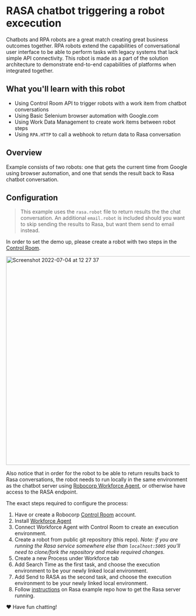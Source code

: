 # RASA chatbot triggering a robot excecution

Chatbots and RPA robots are a great match creating great business outcomes together. RPA robots extend the capabilities of conversational user interface to be able to perform tasks with legacy systems that lack simple API connectivity. This robot is made as a part of the solution architecture to demonstrate end-to-end capabilities of platforms when integrated together.

## What you'll learn with this robot

- Using Control Room API to trigger robots with a work item from chatbot conversations 
- Using Basic Selenium browser automation with Google.com
- Using Work Data Management to create work items between robot steps
- Using `RPA.HTTP` to call a webhook to return data to Rasa conversation

## Overview

Example consists of two robots: one that gets the current time from Google using browser automation, and one that sends the result back to Rasa chatbot conversation.

## Configuration

> This example uses the `rasa.robot` file to return results the the chat conversation. An additional `email.robot` is included should you want to skip sending the results to Rasa, but want them send to email instead.

In order to set the demo up, please create a robot with two steps in the [Control Room](https://cloud.robocorp.com/).

<img width="570" alt="Screenshot 2022-07-04 at 12 27 37" src="https://user-images.githubusercontent.com/40179958/177136536-d6a114e5-c50b-4b1d-ac2a-d7e439ea62ce.png">

Also notice that in order for the robot to be able to return results back to Rasa conversations, the robot needs to run locally in the same environment as the chatbot server using [Robocorp Workforce Agent](https://robocorp.com/docs/control-room/configuring-workforce/overview), or otherwise have access to the RASA endpoint.

The exact steps required to configure the process:

1. Have or create a Robocorp [Control Room](https://cloud.robocorp.com/) account.
2. Install [Workforce Agent](https://robocorp.com/docs/control-room/configuring-workforce/overview)
3. Connect Workforce Agent with Control Room to create an execution environment.
4. Create a robot from public git repository (this repo). _Note: if you are running the Rasa service somewhere else than `localhost:5005` you'll need to clone/fork the repository and make required changes._
5. Create a new Process under Workforce tab
6. Add Search Time as the first task, and choose the execution environment to be your newly linked local environment.
7. Add Send to RASA as the second task, and choose the execution environment to be your newly linked local environment.
8. Follow [instructions](https://github.com/robocorp/example-rasa-chatbot/blob/master/README.md) on Rasa example repo how to get the Rasa server running.

:heart: Have fun chatting!
